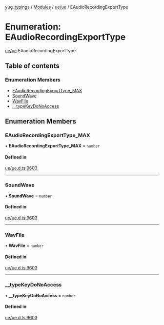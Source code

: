 [yug_typings](../README.md) / [Modules](../modules.md) / [ue/ue](../modules/ue_ue.md) / EAudioRecordingExportType

# Enumeration: EAudioRecordingExportType

[ue/ue](../modules/ue_ue.md).EAudioRecordingExportType

## Table of contents

### Enumeration Members

- [EAudioRecordingExportType\_MAX](ue_ue.EAudioRecordingExportType.md#eaudiorecordingexporttype_max)
- [SoundWave](ue_ue.EAudioRecordingExportType.md#soundwave)
- [WavFile](ue_ue.EAudioRecordingExportType.md#wavfile)
- [\_\_typeKeyDoNoAccess](ue_ue.EAudioRecordingExportType.md#__typekeydonoaccess)

## Enumeration Members

### EAudioRecordingExportType\_MAX

• **EAudioRecordingExportType\_MAX** = `number`

#### Defined in

[ue/ue.d.ts:9603](https://github.com/YugMetaverse/yug_typings/blob/b7d9b19/ue/ue.d.ts#L9603)

___

### SoundWave

• **SoundWave** = `number`

#### Defined in

[ue/ue.d.ts:9603](https://github.com/YugMetaverse/yug_typings/blob/b7d9b19/ue/ue.d.ts#L9603)

___

### WavFile

• **WavFile** = `number`

#### Defined in

[ue/ue.d.ts:9603](https://github.com/YugMetaverse/yug_typings/blob/b7d9b19/ue/ue.d.ts#L9603)

___

### \_\_typeKeyDoNoAccess

• **\_\_typeKeyDoNoAccess** = `number`

#### Defined in

[ue/ue.d.ts:9603](https://github.com/YugMetaverse/yug_typings/blob/b7d9b19/ue/ue.d.ts#L9603)
